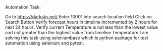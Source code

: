 Automation Task:

Go to https://darksky.net/
Enter 10001 into search location field
Click on Search Button
Verify forecast hours in timeline incremented by 2 hours for next 24 hours.
Verify current Temperature is not less than the lowest value and not greater than the highest value from timeline Temperature
I am solving this task using seleniumbase which is python package for test automation using selenium and pytest.
